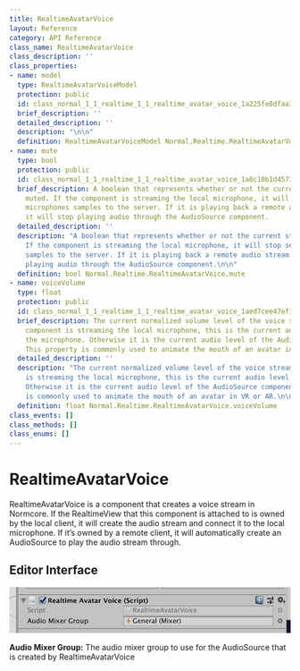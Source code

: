 ```yaml
---
title: RealtimeAvatarVoice
layout: Reference
category: API Reference
class_name: RealtimeAvatarVoice
class_description: ''
class_properties:
- name: model
  type: RealtimeAvatarVoiceModel
  protection: public
  id: class_normal_1_1_realtime_1_1_realtime_avatar_voice_1a225fe0dfaa329eeb9717c3b6cdcefe91
  brief_description: ''
  detailed_description: ''
  description: "\n\n"
  definition: RealtimeAvatarVoiceModel Normal.Realtime.RealtimeAvatarVoice.model
- name: mute
  type: bool
  protection: public
  id: class_normal_1_1_realtime_1_1_realtime_avatar_voice_1a8c10b1d4573454f08fc8a22a2d85ba24
  brief_description: A boolean that represents whether or not the current stream is
    muted. If the component is streaming the local microphone, it will stop sending
    microphones samples to the server. If it is playing back a remote audio stream,
    it will stop playing audio through the AudioSource component.
  detailed_description: ''
  description: "A boolean that represents whether or not the current stream is muted.
    If the component is streaming the local microphone, it will stop sending microphones
    samples to the server. If it is playing back a remote audio stream, it will stop
    playing audio through the AudioSource component.\n\n"
  definition: bool Normal.Realtime.RealtimeAvatarVoice.mute
- name: voiceVolume
  type: float
  protection: public
  id: class_normal_1_1_realtime_1_1_realtime_avatar_voice_1aed7cee47ef16eec5fa2ca163b366911b
  brief_description: The current normalized volume level of the voice stream. If the
    component is streaming the local microphone, this is the current audio level of
    the microphone. Otherwise it is the current audio level of the AudioSource component.
    This property is commonly used to animate the mouth of an avatar in VR or AR.
  detailed_description: ''
  description: "The current normalized volume level of the voice stream. If the component
    is streaming the local microphone, this is the current audio level of the microphone.
    Otherwise it is the current audio level of the AudioSource component. This property
    is commonly used to animate the mouth of an avatar in VR or AR.\n\n"
  definition: float Normal.Realtime.RealtimeAvatarVoice.voiceVolume
class_events: []
class_methods: []
class_enums: []
---
```


# RealtimeAvatarVoice

RealtimeAvatarVoice is a component that creates a voice stream in Normcore. If the RealtimeView that this component is attached to is owned by the local client, it will create the audio stream and connect it to the local microphone. If it’s owned by a remote client, it will automatically create an AudioSource to play the audio stream through.

## Editor Interface

![](./assets/realtimeavatarvoice.png "The Unity inspector for the RealtimeAvatarVoice component.")

**Audio Mixer Group:** The audio mixer group to use for the AudioSource that is created by RealtimeAvatarVoice
